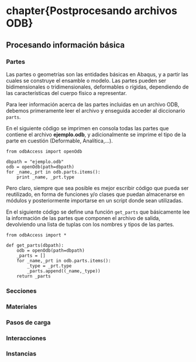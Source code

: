 # chapter{Postprocesando archivos ODB}

## Procesando información básica

### Partes

Las partes o geometrías son las entidades básicas en Abaqus, y a partir las cuales se construye el ensamble 
o modelo. Las partes pueden ser bidimensionales o tridimensionales, deformables o rígidas, dependiendo 
de las características del cuerpo físico a representar.

Para leer información acerca de las partes incluidas en un archivo ODB, debemos primeramente leer el archivo 
y enseguida acceder al diccionario `parts`.

En el siguiente código se imprimen en consola todas las partes que contiene el archivo **ejemplo.odb**, 
y adicionalmente se imprime el tipo de la parte en cuestión (Deformable, Analítica,...).

	from odbAccess import openOdb

	dbpath = "ejemplo.odb"
	odb = openOdb(path=dbpath)
	for _name,_prt in odb.parts.items():
		print _name, _prt.type

Pero claro, siempre que sea posible es mejor escribir código que pueda ser reutilizado, en forma de funciones y/o clases 
que puedan almacenarse en módulos y posteriormente importarse en un script donde sean utilizadas.

En el siguiente código se define una función `get_parts` que básicamente lee la información de las partes que 
componen el archivo de salida, devolviendo una lista de tuplas con los nombres y tipos de las partes.

	from odbAccess import *

	def get_parts(dbpath):
		odb = openOdb(path=dbpath)
		_parts = []
		for _name,_prt in odb.parts.items():
			_type = _prt.type
			_parts.append((_name,_type))
		return _parts


### Secciones

### Materiales

### Pasos de carga

### Interacciones

### Instancias

